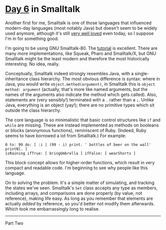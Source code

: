 # [Day 6](http://adventofcode.com/2017/day/6) in Smalltalk

Another first for me, Smalltalk is one of those languages that influenced
modern-day languages (most notably Java) but doesn't seem to be widely used
anymore, although it's still
[very well loved](https://insights.stackoverflow.com/survey/2017#technology-most-loved-dreaded-and-wanted-languages)
even today, so I suppose I'm in for something good.

I'm going to be using GNU Smalltalk-80. The
[tutorial](https://www.gnu.org/software/smalltalk/manual/html_node/Tutorial.html#Tutorial)
is excellent. There are many more implementations, like Squeak, Pharo and
Smalltalk/X, but GNU Smalltalk might be the least modern and therefore the most
historically interesting. No idea, really.

Conceptually, Smalltalk indeed strongly resembles Java, with a
single-inheritance class hierarchy. The most obvious difference is syntax:
where in Java, you would write `object.method(argument)`, in Smalltalk this is
`object method: argument` (actually, that's more like named arguments, but the
names of the arguments also indicate the method which gets called). Also,
statements are (very sensibly!) terminated with a `.` rather than a `;`. Unlike
Java, everything is an object (yay!); there are no primitive types which sit
outside the class hierarchy.

The core language is so minimalistic that basic control structures like `if`
and `while` are missing. These are instead implemented as methods on booleans
or blocks (anonymous functions), reminiscent of Ruby. (Indeed, Ruby seems to
have borrowed a lot from Smalltalk.) For example:

    0 to: 99 do: [ :i | (99 - i) print. ' bottles of beer on the wall' printNl. ]
    isRaining ifTrue: [ bringUmbrella ] ifFalse: [ wearShorts ]

This block concept allows for higher-order functions, which result in very
compact and readable code. I'm beginning to see why people like this language.

On to solving the problem. It's a simple matter of simulating, and tracking the
states we've seen. Smalltalk's `Set` class accepts any type as members,
including arrays, and comparisons are done properly (by value, not reference),
making life easy. As long as you remember that elements are actually _added_ by
reference, so you'd better not modify them afterwards. Which took me
embarrassingly long to realise.

---

Part Two
